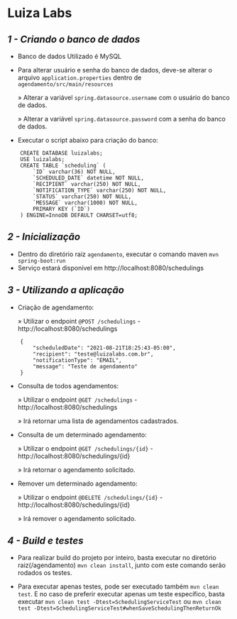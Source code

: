 # Luiza Labs 
## _1 - Criando o banco de dados_

- Banco de dados Utilizado é MySQL
- Para alterar usuário e senha do banco de dados, deve-se alterar o arquivo `application.properties` dentro de `agendamento/src/main/resources`

    » Alterar a variável `spring.datasource.username` com o usuário do banco de dados.

    » Alterar a variável `spring.datasource.password` com a senha do banco de dados.

- Executar o script abaixo para criação do banco:
```
    CREATE DATABASE luizalabs;
    USE luizalabs;
    CREATE TABLE `scheduling` (
        `ID` varchar(36) NOT NULL,
        `SCHEDULED_DATE` datetime NOT NULL,
        `RECIPIENT` varchar(250) NOT NULL,
        `NOTIFICATION_TYPE` varchar(250) NOT NULL,
        `STATUS` varchar(250) NOT NULL,
        `MESSAGE` varchar(1000) NOT NULL,
        PRIMARY KEY (`ID`)
    ) ENGINE=InnoDB DEFAULT CHARSET=utf8;
```

## _2 - Inicialização_
- Dentro do diretório raiz `agendamento`, executar o comando maven `mvn spring-boot:run`
- Serviço estará disponível em http://localhost:8080/schedulings
## _3 - Utilizando a aplicação_
- Criação de agendamento:

    » Utilizar o endpoint  `@POST /schedulings` - http://localhost:8080/schedulings
```
    {
        "scheduledDate": "2021-08-21T18:25:43-05:00",
        "recipient": "teste@luizalabs.com.br",
        "notificationType": "EMAIL",
        "message": "Teste de agendamento"
    }
```
- Consulta de todos agendamentos:

    » Utilizar o endpoint  `@GET /schedulings` - http://localhost:8080/schedulings

    » Irá retornar uma lista de agendamentos cadastrados.

- Consulta de um determinado agendamento:

    »  Utilizar o endpoint  `@GET /schedulings/{id}` - http://localhost:8080/schedulings/{id}

    » Irá retornar o agendamento solicitado.

- Remover um determinado agendamento:

    » Utilizar o endpoint  `@DELETE /schedulings/{id}` - http://localhost:8080/schedulings/{id}

    » Irá remover o agendamento solicitado.

## _4 - Build e testes_
- Para realizar build do projeto por inteiro, basta executar no diretório raiz(/agendamento) `mvn clean install`, junto com este comando serão rodados os testes.

- Para executar apenas testes, pode ser executado também `mvn clean test`. E no caso de preferir executar apenas um teste específico, basta executar `mvn clean test -Dtest=SchedulingServiceTest` ou `mvn clean test -Dtest=SchedulingServiceTest#whenSaveSchedulingThenReturnOk`


